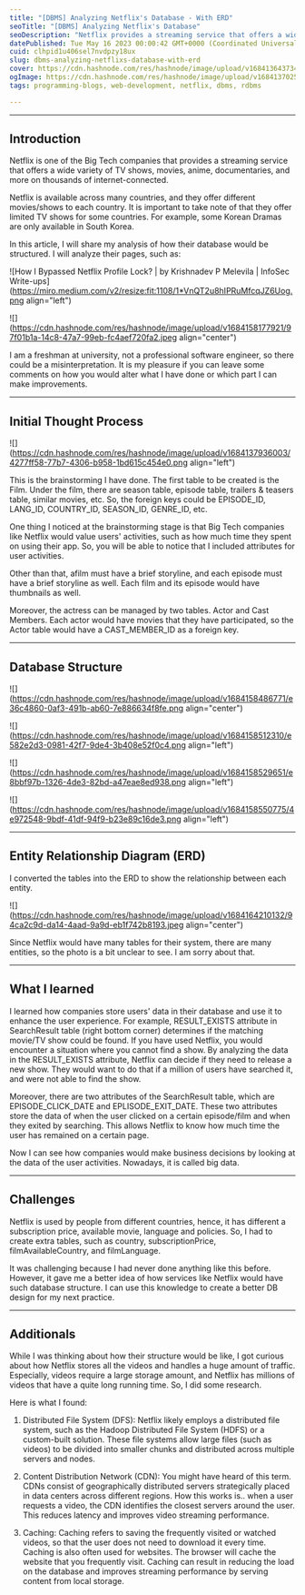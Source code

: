 ```yaml
---
title: "[DBMS] Analyzing Netflix's Database - With ERD"
seoTitle: "[DBMS] Analyzing Netflix's Database"
seoDescription: "Netflix provides a streaming service that offers a wide variety of TV shows and movies. I will share my analysis of the database of Netflix."
datePublished: Tue May 16 2023 00:00:42 GMT+0000 (Coordinated Universal Time)
cuid: clhpid1u406sel7nvdpzy18ux
slug: dbms-analyzing-netflixs-database-with-erd
cover: https://cdn.hashnode.com/res/hashnode/image/upload/v1684136437348/11ee32aa-7885-4b9a-9491-0079fc423295.png
ogImage: https://cdn.hashnode.com/res/hashnode/image/upload/v1684137025070/9fe55cc9-65d3-40d7-9e70-96205ba9d9f1.webp
tags: programming-blogs, web-development, netflix, dbms, rdbms

---
```


---

## Introduction

Netflix is one of the Big Tech companies that provides a streaming service that offers a wide variety of TV shows, movies, anime, documentaries, and more on thousands of internet-connected.

Netflix is available across many countries, and they offer different movies/shows to each country. It is important to take note of that they offer limited TV shows for some countries. For example, some Korean Dramas are only available in South Korea.

In this article, I will share my analysis of how their database would be structured. I will analyze their pages, such as:

![How I Bypassed Netflix Profile Lock? | by Krishnadev P Melevila | InfoSec  Write-ups](https://miro.medium.com/v2/resize:fit:1108/1*VnQT2u8hIPRuMfcqJZ6Uog.png align="left")

![](https://cdn.hashnode.com/res/hashnode/image/upload/v1684158177921/97f01b1a-14c8-47a7-99eb-fc4aef720fa2.jpeg align="center")

I am a freshman at university, not a professional software engineer, so there could be a misinterpretation. It is my pleasure if you can leave some comments on how you would alter what I have done or which part I can make improvements.

---

## Initial Thought Process

![](https://cdn.hashnode.com/res/hashnode/image/upload/v1684137936003/4277ff58-77b7-4306-b958-1bd615c454e0.png align="left")

This is the brainstorming I have done. The first table to be created is the Film. Under the film, there are season table, episode table, trailers & teasers table, similar movies, etc. So, the foreign keys could be EPISODE\_ID, LANG\_ID, COUNTRY\_ID, SEASON\_ID, GENRE\_ID, etc.

One thing I noticed at the brainstorming stage is that Big Tech companies like Netflix would value users' activities, such as how much time they spent on using their app. So, you will be able to notice that I included attributes for user activities.

Other than that, afilm must have a brief storyline, and each episode must have a brief storyline as well. Each film and its episode would have thumbnails as well.

Moreover, the actress can be managed by two tables. Actor and Cast Members. Each actor would have movies that they have participated, so the Actor table would have a CAST\_MEMBER\_ID as a foreign key.

---

## Database Structure

![](https://cdn.hashnode.com/res/hashnode/image/upload/v1684158486771/e36c4860-0af3-491b-ab60-7e886634f8fe.png align="center")

![](https://cdn.hashnode.com/res/hashnode/image/upload/v1684158512310/e582e2d3-0981-42f7-9de4-3b408e52f0c4.png align="left")

![](https://cdn.hashnode.com/res/hashnode/image/upload/v1684158529651/e8bbf97b-1326-4de3-82bd-a47eae8ed938.png align="left")

![](https://cdn.hashnode.com/res/hashnode/image/upload/v1684158550775/4e972548-9bdf-41df-94f9-b23e89c16de3.png align="left")

---

## Entity Relationship Diagram (ERD)

I converted the tables into the ERD to show the relationship between each entity.

![](https://cdn.hashnode.com/res/hashnode/image/upload/v1684164210132/94ca2c9d-da14-4aad-9a9d-eb1f742b8193.jpeg align="center")

Since Netflix would have many tables for their system, there are many entities, so the photo is a bit unclear to see. I am sorry about that.

---

## What I learned

I learned how companies store users' data in their database and use it to enhance the user experience. For example, RESULT\_EXISTS attribute in SearchResult table (right bottom corner) determines if the matching movie/TV show could be found. If you have used Netflix, you would encounter a situation where you cannot find a show. By analyzing the data in the RESULT\_EXISTS attribute, Netflix can decide if they need to release a new show. They would want to do that if a million of users have searched it, and were not able to find the show.

Moreover, there are two attributes of the SearchResult table, which are EPISODE\_CLICK\_DATE and EPLISODE\_EXIT\_DATE. These two attributes store the data of when the user clicked on a certain episode/film and when they exited by searching. This allows Netflix to know how much time the user has remained on a certain page.

Now I can see how companies would make business decisions by looking at the data of the user activities. Nowadays, it is called big data.

---

## Challenges

Netflix is used by people from different countries, hence, it has different a subscription price, available movie, language and policies. So, I had to create extra tables, such as country, subscriptionPrice, filmAvailableCountry, and filmLanguage.

It was challenging because I had never done anything like this before. However, it gave me a better idea of how services like Netflix would have such database structure. I can use this knowledge to create a better DB design for my next practice.

---

## Additionals

While I was thinking about how their structure would be like, I got curious about how Netflix stores all the videos and handles a huge amount of traffic. Especially, videos require a large storage amount, and Netflix has millions of videos that have a quite long running time. So, I did some research.

Here is what I found:

1. Distributed File System (DFS): Netflix likely employs a distributed file system, such as the Hadoop Distributed File System (HDFS) or a custom-built solution. These file systems allow large files (such as videos) to be divided into smaller chunks and distributed across multiple servers and nodes.
    
2. Content Distribution Network (CDN): You might have heard of this term. CDNs consist of geographically distributed servers strategically placed in data centers across different regions. How this works is.. when a user requests a video, the CDN identifies the closest servers around the user. This reduces latency and improves video streaming performance.
    
3. Caching: Caching refers to saving the frequently visited or watched videos, so that the user does not need to download it every time. Caching is also often used for websites. The browser will cache the website that you frequently visit. Caching can result in reducing the load on the database and improves streaming performance by serving content from local storage.